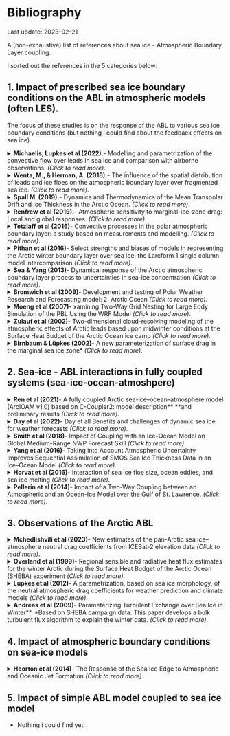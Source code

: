 
# Bibliography

Last update: 2023-02-21

A (non-exhaustive) list of references about sea ice - Atmospheric Boundary Layer coupling. 

I sorted out the references in the 5 categories below:


## 1. Impact of prescribed sea ice boundary conditions on the ABL in atmospheric models (often LES). 

The focus of these studies is on the response of the ABL to various sea ice boundary conditions (but nothing i could find about the feedback effects on sea ice).

<!-- -------------- Paper ------------------ -->
<details>
<summary><strong>Michaelis, Lupkes et al (2022).</strong>- Modelling and parametrization of the convective flow over leads in sea ice and comparison with airborne observations. <i>(Click to read more)</i>.</summary>

* _METRAS atmos. model._
* https://rmets.onlinelibrary.wiley.com/doi/full/10.1002/qj.3953
</details>

<!-- -------------- Paper ------------------ -->
<details>
<summary><strong>Wenta, M., & Herman, A. (2018).</strong>- The influence of the spatial distribution of leads and ice floes on the atmospheric boundary layer over fragmented sea ice. <i>(Click to read more)</i>.</summary>

* _Investigate the response of the atmospheric boundary layer (ABL) to subgrid-scale variations of sea ice properties and fracturing analyze three-dimensional air circulation within the ABL over fragmented sea ice. A series of idealized high-resolution simulations with Polar WRF is performed for several spatial distributions of ice floes and leads for two values of sea ice concentration (0.5 and 0.9) and several ambient wind speed profiles. Suggests the need for developing suitable parametrizations of ABL effects related to subgrid scale sea ice features for these models._
* https://www.cambridge.org/core/services/aop-cambridge-core/content/view/4961E8E20BC30618A7849378985EA7FA/S0260305518000150a.pdf/
</details>

<!-- -------------- Paper ------------------ -->
<details>
<summary><strong> Spall M. (2019).</strong>- Dynamics and Thermodynamics of the Mean Transpolar Drift and Ice Thickness in the Arctic Ocean. <i>(Click to read more)</i>.</summary>

* _A theory for the mean ice thickness and the Transpolar Drift in the Arctic Ocean is developed. Two distinct regimes: a thin ice regime in the eastern Arctic and a thick ice regime in the western Arctic. In the eastern Arctic, the ice drift is controlled by a balance between wind and ocean drag, while the ice thickness is controlled by heat loss to the atmosphere. In contrast, in the western Arctic, the ice thickness is determined by a balance between wind and internal ice stress, while the drift is indirectly controlled by heat loss to the atmosphere. The basic predictions for ice thickness, heat loss, ice volume, and ice export from the theory compare well with an idealized, coupled ocean–ice numerical model over a wide range of parameter space._
* _Analytical work compared to an idealised MITgcm simulation (EVP rheology) forced with bulks.__
* https://doi.org/10.1175/JCLI-D-19-0252.1
</details>

<!-- -------------- Paper ------------------ -->
<details>
<summary><strong>Renfrew et al (2019).</strong>- Atmospheric sensitivity to marginal-ice-zone drag: Local and global responses. <i>(Click to read more)</i>.</summary>

* _MetUM atmospheric mode and prescribed surface conditions. Surface drag and Form drag._
* https://rmets.onlinelibrary.wiley.com/doi/full/10.1002/qj.3486 
</details>

<!-- -------------- Paper ------------------ -->
<details>
<summary><strong>Tetzlaff et al (2016)</strong>- Convective processes in the polar atmospheric boundary layer: a study based on measurements and modelling. <i>(Click to read more)</i>.</summary>

* PhD. thesis, Alfred-Wegener-Institut Helmholtz-Zentrum fümlr Polar- und Meeresforschung), p. 136. 
* https://media.suub.uni-bremen.de/handle/elib/992 
* _Goal of this thesis lies on improving our current understanding of convective processes and the related turbulent fluxes in the polar atmospheric boundary layer (ABL) over both the sea ice covered regions and over the open ocean at the sea ice edge. Obs (aircraft)-based results are supplemented by modeling studies using a simple boxmodel and a one-dimensional mesoscale model. For this purpose, we use a 1D version of the MEsoscale TRAnsport and Stream model (METRAS, Schlünzen, 1988), which is non-hydrostatic and anelastic. The applied parametrisations are a mixing length
closure (ML), a counter-gradient closure (CG), and a so-called eddy-diffusivity mass-flux closure (EDMF)._
</details>


<!-- -------------- Paper ------------------ -->
<details>
<summary><strong>Pithan  et al (2016)</strong>- Select strengths and biases of models in representing the Arctic winter boundary layer over sea ice: the Larcform 1 single column model intercomparison <i>(Click to read more)</i>.</summary>

* _ABL 1D single column in Lagrangian form. Prescribed sea ice conditions._
* https://doi.org/10.1002/2016MS000630
</details>

<!-- -------------- Paper ------------------ -->
<details>
<summary><strong>Sea & Yang (2013)</strong>- Dynamical response of the Arctic atmospheric boundary layer process to uncertainties in sea-ice concentration <i>(Click to read more)</i>.</summary>

* https://doi.org/10.1002/2013JD020312
* _Polar WRF and prescribed sea ice conditions._
</details>

<!-- -------------- Paper ------------------ -->
<details>
<summary><strong>Bromwich et al (2009)</strong>- Development and testing of Polar Weather Research and Forecasting model: 2. Arctic Ocean <i>(Click to read more)</i>.</summary>

* _Polar WRF: 25-km resolution_
* https://doi.org/10.1029/2008JD010300
</details>


<!-- -------------- Paper ------------------ -->
<details>
<summary><strong>Moeng et al (2007)</strong>- xamining Two-Way Grid Nesting for Large Eddy Simulation of the PBL Using the WRF Model <i>(Click to read more)</i>.</summary>

* _Two-way nesting for large eddy simulation (LES) of PBL turbulence_
* _A pair of LES-within-LES experiments are performed where a finer-grid LES covering a smaller horizontal domain is nested inside a coarser-grid LES covering a larger horizontal domain. Free-convection and pure shear-driven PBLs. The free-convection case has zero mean wind and the only driving force for turbulence is uniform surface heating._
* https://journals.ametsoc.org/view/journals/mwre/135/6/mwr3406.1.xml
</details>


<!-- -------------- Paper ------------------ -->
<details>
<summary><strong>Zulauf et al (2002)</strong>- Two-dimensional cloud-resolving modeling of the atmospheric effects of Arctic leads based upon midwinter conditions at the Surface Heat Budget of the Arctic Ocean ice camp <i>(Click to read more)</i>.</summary>

* _Cloud-resolving model + SHEBA-derived fluxes._ 
* https://doi.org/10.1029/2002JD002643
</details>


<!-- -------------- Paper ------------------ -->
<details>
<summary><strong>Birnbaum & Lüpkes (2002)</strong>- A new parameterization of surface drag in the marginal sea ice zone* <i>(Click to read more)</i>.</summary>

* _METRAS ABL model and prescribed surface conditions_
* https://a.tellusjournals.se/article/10.3402/tellusa.v54i1.12121/
</details>



## 2. Sea-ice - ABL interactions in fully coupled systems (sea-ice-ocean-atmoshpere)

<!-- -------------- Paper ------------------ -->
<details>
<summary><strong>Ren et al (2021)</strong>- A fully coupled Arctic sea-ice–ocean–atmosphere model (ArcIOAM v1.0) based on C-Coupler2: model description**
**and preliminary results <i>(Click to read more)</i>.</summary>

* _Polar WRF coupled to MITGCM (VP rheology) at 18km._
* Goal: provide reliable Arctic sea ice prediction on SEASONAL timescales.  Compare a MITGCM forced config with a coupled config with Polar WRF. “The two-way coupling has better performance in terms of sea ice extent, concen- tration, thickness and sea surface temperature (SST), especially in summer. This result indicates that sea-ice–ocean– atmosphere interaction plays a crucial role in controlling Arctic summertime sea ice distribution. 
* https://doi.org/10.5194/gmd-14-1101-2021
</details>

<!-- -------------- Paper ------------------ -->
<details>
<summary><strong>Day et al (2022)</strong>- Day et all Benefits and challenges of dynamic sea ice for weather forecasts <i>(Click to read more)</i>.</summary>

* https://wcd.copernicus.org/articles/3/713/2022/
* _ECMWF IFS atmospheric forecast experiments. one in which dynamic coupling with sea ice concentration and ocean is switched on
(coup-SSTSIC), one atmosphere-only where sea ice concentration and SST anomalies are persisted from the initial time(pers-SSTSIC), and another atmosphere-only with updated observed sea ice concentration and SSTs (obs-SSTSIC)._
* _For the coupled forecasts (coup-SSTSIC), the IFS atmosphere is coupled to NEMO (Madec, 2008) model version 3.4.1 and LIM2, using the ORCA025 horizontal grid (with a resolution of approximately ∼ 10 km in the Arctic) with 75 levels in the vertical._
* _Demonstrate that using a dynamically coupled ocean and sea ice model in the European Centre for Medium- Range Weather Forecasts (ECMWF) Integrated Forecasting System results in improved sea ice edge position forecasts in the Northern Hemisphere in the medium range. Further, this improves forecasts of boundary layer temperature and humidity downstream of the sea ice edge in some regions during periods of rapid change in the sea ice, compared to forecasts in which the sea surface temperature anomalies and sea ice concentration do not evolve throughout the forecasts._

</details>

<!-- -------------- Paper ------------------ -->
<details>
<summary><strong>Smith et al (2018)</strong>- Impact of Coupling with an Ice–Ocean Model on Global Medium-Range NWP Forecast Skill <i>(Click to read more)</i>.</summary>

* _NEMO-CICE coupled to GEM for atm. EVP 25km resolution._
* https://journals.ametsoc.org/view/journals/mwre/146/4/mwr-d-17-0157.1.xml
</details>


<!-- -------------- Paper ------------------ -->
<details>
<summary><strong>Yang et al (2016)</strong>- Taking into Account Atmospheric Uncertainty Improves Sequential Assimilation of SMOS Sea Ice Thickness Data in an Ice–Ocean Model <i>(Click to read more)</i>.</summary>

* _The goal is Data assimilation (of sea ice obs)._ 
* _MITgcm with VP rheology._
* _Forced by ensemble atmospheric forecast._
* https://journals.ametsoc.org/view/journals/atot/33/3/jtech-d-15-0176_1.xml
</details>

<!-- -------------- Paper ------------------ -->
<details>
<summary><strong>Horvat et al (2016)</strong>- Interaction of sea ice floe size, ocean eddies, and sea ice melting <i>(Click to read more)</i>.</summary>

* _MITgcm ocean-ice_
* https://doi.org/10.1002/2016GL069742

</details>

<!-- -------------- Paper ------------------ -->
<details>
<summary><strong>Pellerin et al (2014)</strong>- Impact of a Two-Way Coupling between an Atmospheric and an Ocean-Ice Model over the Gulf of St. Lawrence. <i>(Click to read more)</i>.</summary>

* https://doi.org/10.1175/1520-0493(2004)132<1379:IOATCB>2.0.CO;2
* _Abstract: The purpose of this study is to present the impacts of a fully interactive coupling between an atmospheric and a sea ice model over the Gulf of St. Lawrence, Canada. The impacts are assessed in terms of the atmospheric and sea ice forecasts produced by the coupled numerical system. The ocean-ice model has been developed at the Maurice Lamontagne Institute, where it runs operationally at a horizontal resolution of 5 km and is driven (one-way coupling) by atmospheric model forecasts provided by the Meteorological Service of Canada (MSC). In this paper the importance of two-way coupling is assessed by comparing the one-way coupled version with a two-way coupled version in which the atmospheric model interacts with the sea ice model during the simulation. The impacts are examined for a case in which the sea ice conditions are changing rapidly. Two atmospheric model configurations have been studied. The first one has a horizontal grid spacing of 24 km, which is the operational configuration used at the Canadian Meteorological Centre. The second one is a high-resolution configuration with a **4-km horizontal grid spacing**. A 48-h forecast has been validated using satellite images for the ice and the clouds, and also using the air temperature and precipitation observations. It is shown that the two-way coupled system improves the atmospheric forecast and has a **direct impact on the sea ice forecast.** It is also found that forecasts are improved with a fine resolution that better resolves the physical events, fluxes, and forcing. The coupling technique is also briefly described and discussed._
</details>

  
## 3. Observations of the Arctic ABL
  
<!-- -------------- Paper ------------------ -->
<details>
<summary><strong>Mchedlishvili et al (2023)</strong>- New estimates of the pan-Arctic sea ice–atmosphere neutral drag
coefficients from ICESat-2 elevation data <i>(Click to read more)</i>.</summary>

* [link](https://doi.org/10.5194/egusphere-2023-187)
</details>
  
  
 <!-- -------------- Paper ------------------ -->
<details>
<summary><strong>Overland et al (1999)</strong>- Regional sensible and radiative heat flux estimates for the winter Arctic during the Surface Heat Budget of the Arctic Ocean (SHEBA) experiment <i>(Click to read more)</i>.</summary>

* _SHEBA campaign_
* [link](https://agupubs.onlinelibrary.wiley.com/doi/abs/10.1029/1999JC000010)
</details>
  
 <!-- -------------- Paper ------------------ -->
<details>
<summary><strong>Lupkes et al (2012)</strong>- A parametrization, based on sea ice morphology, of the neutral atmospheric drag coefficients for weather prediction and climate models <i>(Click to read more)</i>.</summary>

* _A hierarchy of parametrizations of the neutral 10 m drag coefficients over polar sea ice with different morphology regimes is derived on the basis of a partitioning concept that splits the total surface drag into contributions of skin drag and form drag._
* link
</details>

 <!-- -------------- Paper ------------------ -->
<details>
<summary><strong>Andreas et al (2009)</strong>- Parameterizing Turbulent Exchange over Sea Ice in Winter**. *Based on SHEBA campaign data. This paper develops a bulk turbulent flux algorithm to explain the winter data. <i>(Click to read more)</i>.</summary>

* _comment_
* link
</details>



## 4. Impact of atmospheric boundary conditions on sea-ice models

 <!-- -------------- Paper ------------------ -->
<details>
<summary><strong>Heorton et al (2014)</strong>- The Response of the Sea Ice Edge to Atmospheric and Oceanic Jet Formation <i>(Click to read more)</i>.</summary>

* _CICE model forced by idealised atmospheric forcing._
* https://doi.org/10.1175/JPO-D-13-0184.1
</details>



## 5. Impact of simple ABL model coupled to sea ice model

* Nothing i could find yet!
